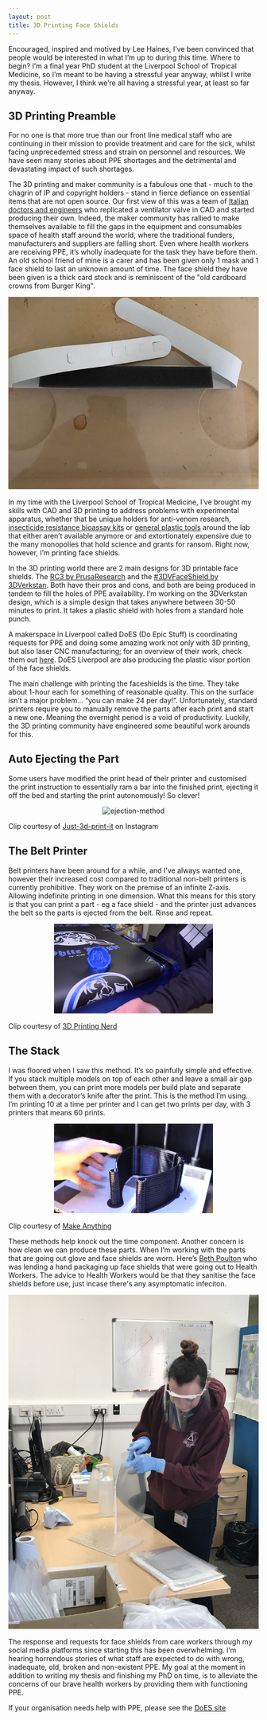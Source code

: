 ```yaml
---
layout: post
title: 3D Printing Face Shields
---
```


Encouraged, inspired and motived by Lee Haines, I’ve been convinced that people would be interested in what I’m up to during this time. Where to begin? I’m a final year PhD student at the Liverpool School of Tropical Medicine, so I’m meant to be having a stressful year anyway, whilst I write my thesis. However, I think we’re all having a stressful year, at least so far anyway. 

## 3D Printing Preamble

For no one is that more true than our front line medical staff who are continuing in their mission to provide treatment and care for the sick, whilst facing unprecedented stress and strain on personnel and resources. We have seen many stories about PPE shortages and the detrimental and devastating impact of such shortages.

The 3D printing and maker community is a fabulous one that - much to the chagrin of IP and copyright holders - stand in fierce defiance on essential items that are not open source. Our first view of this was a team of [Italian doctors and engineers](https://www.forbes.com/sites/amyfeldman/2020/03/19/talking-with-the-italian-engineers-who-3d-printed-respirator-parts-for-hospitals-with-coronavirus-patients-for-free/#3bfd404378f1) who replicated a ventilator valve in CAD and started producing their own. Indeed, the maker community has rallied to make themselves available to fill the gaps in the equipment and consumables space of health staff around the world, where the traditional funders, manufacturers and suppliers are falling short. Even where health workers are receiving PPE, it’s wholly inadequate for the task they have before them. An old school friend of mine is a carer and has been given only 1 mask and 1 face shield to last an unknown amount of time. The face shield they have been given is a thick card stock and is reminiscent of the "old cardboard crowns from Burger King".

<p align="center">
  <img src="/images/papershield1.jpg" alt="paper-shield"/>
</p>

In my time with the Liverpool School of Tropical Medicine, I’ve brought my skills with CAD and 3D printing to address problems with experimental apparatus, whether that be unique holders for anti-venom research, [insecticide resistance bioassay kits](https://www.ncbi.nlm.nih.gov/pubmed/31727146) or [general plastic tools](https://seantomlinson.com/3D-Printing-in-the-Donnelly-lab/) around the lab that either aren’t available anymore or and extortionately expensive due to the many monopolies that hold science and grants for ransom. Right now, however, I’m printing face shields.

In the 3D printing world there are 2 main designs for 3D printable face shields. The [RC3 by PrusaResearch](https://www.prusaprinters.org/prints/25857-prusa-face-shield) and the [#3DVFaceShield by 3DVerkstan](https://3dverkstan.se/protective-visor/). Both have their pros and cons, and both are being produced in tandem to fill the holes of PPE availability. I’m working on the 3DVerkstan design, which is a simple design that takes anywhere between 30-50 minutes to print. It takes a plastic shield with holes from a standard hole punch. 

A makerspace in Liverpool called DoES (Do Epic Stuff) is coordinating requests for PPE and doing some amazing work not only with 3D printing, but also laser CNC manufacturing; for an overview of their work, check them out [here](https://ppe.doesliverpool.com/). DoES Liverpool are also producing the plastic visor portion of the face shields.

The main challenge with printing the faceshields is the time. They take about 1-hour each for something of reasonable quality. This on the surface isn’t a major problem… “you can make 24 per day!”. Unfortunately, standard printers require you to manually remove the parts after each print and start a new one. Meaning the overnight period is a void of productivity. Luckily, the 3D printing community have engineered some beautiful work arounds for this. 

## Auto Ejecting the Part

Some users have modified the print head of their printer and customised the print instruction to essentially ram a bar into the finished print, ejecting it off the bed and starting the print autonomously! So clever! 

<p align="center">
  <img src="/images/ezgif-4-a14c18547ea5.gif" alt="ejection-method"/>
</p>

Clip courtesy of [Just-3d-print-it](https://www.instagram.com/p/B-VBZvVDNCu/) on Instagram

## The Belt Printer
Belt printers have been around for a while, and I’ve always wanted one, however their increased cost compared to traditional non-belt printers is currently prohibitive. They work on the premise of an infinite Z-axis. Allowing indefinite printing in one dimension. What this means for this story is that you can print a part - eg a face shield - and the printer just advances the belt so the parts is ejected from the belt. Rinse and repeat.

<p align="center">
  <img src="/images/3D Printing With an UNLIMITED Z_ 23.8s - 28.3s (V6SrN2qW1Hw) 2401.gif" alt="belt-method"/>
</p>

Clip courtesy of [3D Printing Nerd](https://www.youtube.com/channel/UC_7aK9PpYTqt08ERh1MewlQ)

## The Stack

I was floored when I saw this method. It’s so painfully simple and effective. If you stack multiple models on top of each other and leave a small air gap between them, you can print more models per build plate and separate them with a decorator’s knife after the print. This is the method I’m using. I’m printing 10 at a time per printer and I can get two prints per day, with 3 printers that means 60 prints.

<p align="center">
  <img src="/images/Stacking 3D Prints _ Scratching Faces 10m40.7s - 10m53s (MHKBvk8IAc0) 2401.gif" alt="stack-method"/>
</p>

Clip courtesy of [Make Anything](https://www.youtube.com/channel/UCVc6AHfGw9b2zOE_ZGfmsnw)

These methods help knock out the time component. Another concern is how clean we can produce these parts. When I’m working with the parts that are going out glove and face shields are worn. Here’s [Beth Poulton](https://www.lstmed.ac.uk/about/people/beth-poulton) who was lending a hand packaging up face shields that were going out to Health Workers. The advice to Health Workers would be that they sanitise the face shields before use, just incase there's any asymptomatic infeciton.

<p align="center">
  <img src="/images/IMG_3017_70.jpg" alt="beth-packing"/>
</p>

The response and requests for face shields from care workers through my social media platforms since starting this has been overwhelming. I’m hearing horrendous stories of what staff are expected to do with wrong, inadequate, old, broken and non-existent PPE. My goal at the moment in addition to writing my thesis and finishing my PhD on time, is to alleviate the concerns of our brave health workers by providing them with functioning PPE. 

If your organisation needs help with PPE, please see the [DoES site](ppe.doesliverpool.com)

